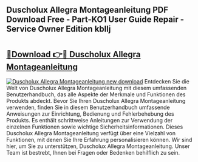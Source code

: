 ## Duscholux Allegra Montageanleitung PDF Download Free - Part-KO1 User Guide Repair - Service Owner Edition kbllj

# <h2><a href="http://df758l.blite.top/?on=Duscholux+Allegra+Montageanleitung">🔗Download 👉🔴 Duscholux Allegra Montageanleitung</a></h2>

[![Duscholux Allegra Montageanleitung new download](https://i.imgur.com/lujVjoI.png)](http://df758l.blite.top/?on=Duscholux+Allegra+Montageanleitung)
Entdecken Sie die Welt von Duscholux Allegra Montageanleitung mit diesem umfassenden Benutzerhandbuch, das alle Aspekte der Merkmale und Funktionen des Produkts abdeckt. Bevor Sie Ihren Duscholux Allegra Montageanleitung verwenden, finden Sie in diesem Benutzerhandbuch umfassende Anweisungen zur Einrichtung, Bedienung und Fehlerbehebung des Produkts. Es enthält schrittweise Anleitungen zur Verwendung der einzelnen Funktionen sowie wichtige Sicherheitsinformationen. Dieses Duscholux Allegra Montageanleitung verfügt über eine Vielzahl von Funktionen, mit denen Sie Ihre Erfahrung personalisieren können. Wir sind hier, um Sie zu unterstützen, Duscholux Allegra Montageanleitung. Unser Team ist bestrebt, Ihnen bei Fragen oder Bedenken behilflich zu sein.

